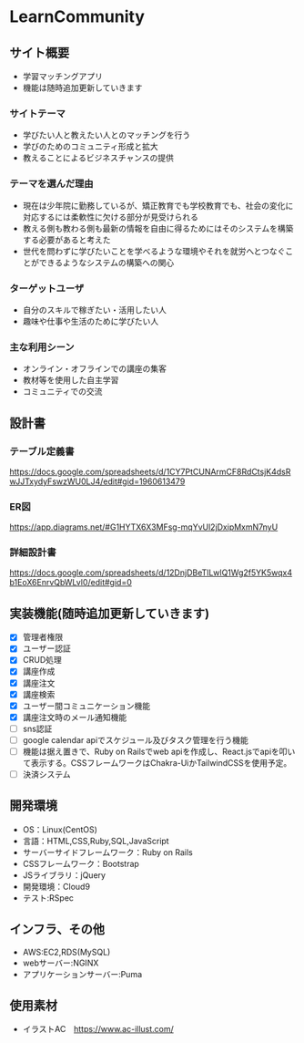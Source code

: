 # LearnCommunity

## サイト概要

- 学習マッチングアプリ
- 機能は随時追加更新していきます

### サイトテーマ
- 学びたい人と教えたい人とのマッチングを行う
- 学びのためのコミュニティ形成と拡大
- 教えることによるビジネスチャンスの提供

### テーマを選んだ理由
- 現在は少年院に勤務しているが、矯正教育でも学校教育でも、社会の変化に対応するには柔軟性に欠ける部分が見受けられる
- 教える側も教わる側も最新の情報を自由に得るためにはそのシステムを構築する必要があると考えた
- 世代を問わずに学びたいことを学べるような環境やそれを就労へとつなぐことができるようなシステムの構築への関心

### ターゲットユーザ
- 自分のスキルで稼ぎたい・活用したい人
- 趣味や仕事や生活のために学びたい人

### 主な利用シーン
- オンライン・オフラインでの講座の集客
- 教材等を使用した自主学習
- コミュニティでの交流

## 設計書
### テーブル定義書
https://docs.google.com/spreadsheets/d/1CY7PtCUNArmCF8RdCtsjK4dsRwJJTxydyFswzWU0LJ4/edit#gid=1960613479
### ER図
https://app.diagrams.net/#G1HYTX6X3MFsg-mqYvUl2jDxipMxmN7nyU
### 詳細設計書 
https://docs.google.com/spreadsheets/d/12DnjDBeTlLwlQ1Wg2f5YK5wqx4b1EoX6EnrvQbWLvl0/edit#gid=0

## 実装機能(随時追加更新していきます)
- [x] 管理者権限
- [x] ユーザー認証
- [x] CRUD処理
- [x] 講座作成
- [x] 講座注文
- [x] 講座検索
- [x] ユーザー間コミュニケーション機能
- [x] 講座注文時のメール通知機能
- [ ] sns認証
- [ ] google calendar apiでスケジュール及びタスク管理を行う機能
- [ ] 機能は据え置きで、Ruby on Railsでweb apiを作成し、React.jsでapiを叩いて表示する。CSSフレームワークはChakra-UiかTailwindCSSを使用予定。
- [ ] 決済システム

## 開発環境
- OS：Linux(CentOS)
- 言語：HTML,CSS,Ruby,SQL,JavaScript
- サーバーサイドフレームワーク：Ruby on Rails
- CSSフレームワーク：Bootstrap
- JSライブラリ：jQuery
- 開発環境：Cloud9
- テスト:RSpec

## インフラ、その他
- AWS:EC2,RDS(MySQL)
- webサーバー:NGINX
- アプリケーションサーバー:Puma

## 使用素材
- イラストAC　https://www.ac-illust.com/
